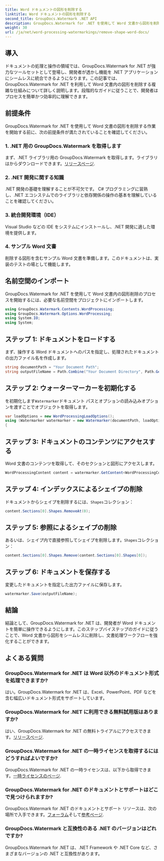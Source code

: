 ```yaml
---
title: Word ドキュメントの図形を削除する
linktitle: Word ドキュメントの図形を削除する
second_title: GroupDocs.Watermark .NET API
description: GroupDocs.Watermark for .NET を使用して Word 文書から図形を削除する方法を学びます。簡単、効率的、強力なドキュメント操作。
weight: 30
url: /ja/net/word-processing-watermarkings/remove-shape-word-docs/
---
```

## 導入
ドキュメントの処理と操作の領域では、GroupDocs.Watermark for .NET が強力なツールセットとして登場し、開発者が透かし機能を .NET アプリケーションにシームレスに統合できるようになります。この記事では、GroupDocs.Watermark for .NET を利用して Word 文書内の図形を削除する複雑な仕組みについて詳しく説明します。段階的なガイドに従うことで、開発者はプロセスを簡単かつ効率的に理解できます。
## 前提条件
GroupDocs.Watermark for .NET を使用して Word 文書の図形を削除する作業を開始する前に、次の前提条件が満たされていることを確認してください。
### 1. .NET 用の GroupDocs.Watermark を取得します
まず、.NET ライブラリ用の GroupDocs.Watermark を取得します。ライブラリはからダウンロードできます。[リリースページ](https://releases.groupdocs.com/Watermark/net/).
### 2. .NET 開発に関する知識
.NET 開発の基礎を理解することが不可欠です。 C# プログラミングに習熟し、.NET エコシステムでのライブラリと依存関係の操作の基本を理解していることを確認してください。
### 3. 統合開発環境（IDE）
Visual Studio などの IDE をシステムにインストールし、.NET 開発に適した環境を提供します。 
### 4. サンプル Word 文書
削除する図形を含むサンプル Word 文書を準備します。このドキュメントは、実装のテストの場として機能します。

## 名前空間のインポート
GroupDocs.Watermark for .NET を使用して Word 文書内の図形削除のプロセスを開始するには、必要な名前空間をプロジェクトにインポートします。
```csharp
using GroupDocs.Watermark.Contents.WordProcessing;
using GroupDocs.Watermark.Options.WordProcessing;
using System.IO;
using System;
```
## ステップ 1: ドキュメントをロードする
まず、操作する Word ドキュメントへのパスを指定し、処理されたドキュメントの出力ファイル名を作成します。
```csharp
string documentPath = "Your Document Path";
string outputFileName = Path.Combine("Your Document Directory", Path.GetFileName(documentPath));
```
## ステップ 2: ウォーターマーカーを初期化する
を初期化します`Watermarker`ドキュメント パスとオプションの読み込みオプションを渡すことでオブジェクトを取得します。
```csharp
var loadOptions = new WordProcessingLoadOptions();
using (Watermarker watermarker = new Watermarker(documentPath, loadOptions))
{
```
## ステップ 3: ドキュメントのコンテンツにアクセスする
Word 文書のコンテンツを取得して、そのセクションと図形にアクセスします。
```csharp
WordProcessingContent content = watermarker.GetContent<WordProcessingContent>();
```
## ステップ 4: インデックスによるシェイプの削除
ドキュメントからシェイプを削除するには、`Shapes`コレクション：
```csharp
content.Sections[0].Shapes.RemoveAt(0);
```
## ステップ 5: 参照によるシェイプの削除
あるいは、シェイプ内で直接参照してシェイプを削除します。`Shapes`コレクション：
```csharp
content.Sections[0].Shapes.Remove(content.Sections[0].Shapes[0]);
```
## ステップ 6: ドキュメントを保存する
変更したドキュメントを指定した出力ファイルに保存します。
```csharp
watermarker.Save(outputFileName);
```

## 結論
結論として、GroupDocs.Watermark for .NET は、開発者が Word ドキュメントを簡単に操作できるようにします。このステップバイステップのガイドに従うことで、Word 文書から図形をシームレスに削除し、文書処理ワークフローを強化することができます。
## よくある質問
### GroupDocs.Watermark for .NET は Word 以外のドキュメント形式を処理できますか?
はい。GroupDocs.Watermark for .NET は、Excel、PowerPoint、PDF などを含む幅広いドキュメント形式をサポートしています。
### GroupDocs.Watermark for .NET に利用できる無料試用版はありますか?
はい、GroupDocs.Watermark for .NET の無料トライアルにアクセスできます。[リリースページ](https://releases.groupdocs.com/).
### GroupDocs.Watermark for .NET の一時ライセンスを取得するにはどうすればよいですか?
 GroupDocs.Watermark for .NET の一時ライセンスは、以下から取得できます。[一時ライセンスのページ](https://purchase.groupdocs.com/temporary-license/).
### GroupDocs.Watermark for .NET のドキュメントとサポートはどこで見つけられますか?
 GroupDocs.Watermark for .NET のドキュメントとサポート リソースは、次の場所で入手できます。[フォーラム](https://forum.groupdocs.com/c/watermark/19)そして[参考ページ](https://tutorials.groupdocs.com/Watermark/net/).
### GroupDocs.Watermark と互換性のある .NET のバージョンはどれですか?
GroupDocs.Watermark for .NET は、.NET Framework や .NET Core など、さまざまなバージョンの .NET と互換性があります。